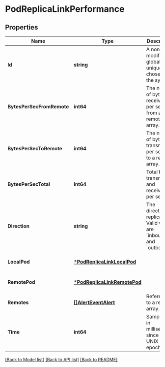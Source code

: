 # PodReplicaLinkPerformance

## Properties
Name | Type | Description | Notes
------------ | ------------- | ------------- | -------------
**Id** | **string** | A non-modifiable, globally unique ID chosen by the system. | [optional] [default to null]
**BytesPerSecFromRemote** | **int64** | The number of bytes received per second from a remote array. | [optional] [default to null]
**BytesPerSecToRemote** | **int64** | The number of bytes transmitted per second to a remote array. | [optional] [default to null]
**BytesPerSecTotal** | **int64** | Total bytes transmitted and received per second. | [optional] [default to null]
**Direction** | **string** | The direction of replication. Valid values are &#x60;inbound&#x60; and &#x60;outbound&#x60;. | [optional] [default to null]
**LocalPod** | [***PodReplicaLinkLocalPod**](PodReplicaLink_local_pod.md) |  | [optional] [default to null]
**RemotePod** | [***PodReplicaLinkRemotePod**](PodReplicaLink_remote_pod.md) |  | [optional] [default to null]
**Remotes** | [**[]AlertEventAlert**](AlertEvent_alert.md) | Reference to a remote array. | [optional] [default to null]
**Time** | **int64** | Sample time in milliseconds since the UNIX epoch. | [optional] [default to null]

[[Back to Model list]](../README.md#documentation-for-models) [[Back to API list]](../README.md#documentation-for-api-endpoints) [[Back to README]](../README.md)

